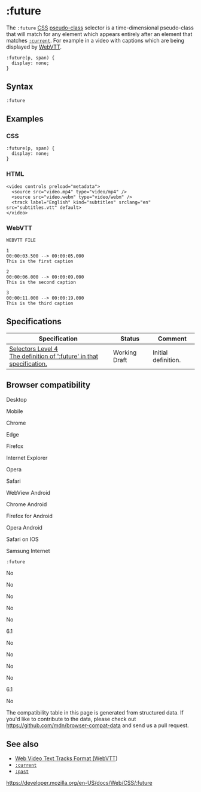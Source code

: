 # :future

The `:future` [CSS](https://developer.mozilla.org/en-US/docs/Web/CSS) [pseudo-class](pseudo-classes) selector is a time-dimensional pseudo-class that will match for any element which appears entirely after an element that matches [`:current`](:current). For example in a video with captions which are being displayed by [WebVTT](https://developer.mozilla.org/en-US/docs/Web/API/WebVTT_API).

    :future(p, span) {
      display: none;
    }

## Syntax

    :future

## Examples

### CSS

    :future(p, span) {
      display: none;
    }

### HTML

    <video controls preload="metadata">
      <source src="video.mp4" type="video/mp4" />
      <source src="video.webm" type="video/webm" />
      <track label="English" kind="subtitles" srclang="en" src="subtitles.vtt" default>
    </video>

### WebVTT

    WEBVTT FILE

    1
    00:00:03.500 --> 00:00:05.000
    This is the first caption

    2
    00:00:06.000 --> 00:00:09.000
    This is the second caption

    3
    00:00:11.000 --> 00:00:19.000
    This is the third caption

## Specifications

<table><thead><tr class="header"><th>Specification</th><th>Status</th><th>Comment</th></tr></thead><tbody><tr class="odd"><td><a href="https://drafts.csswg.org/selectors-4/#the-future-pseudo">Selectors Level 4<br />
<span class="small">The definition of ':future' in that specification.</span></a></td><td><span class="spec-wd">Working Draft</span></td><td>Initial definition.</td></tr></tbody></table>

## Browser compatibility

Desktop

Mobile

Chrome

Edge

Firefox

Internet Explorer

Opera

Safari

WebView Android

Chrome Android

Firefox for Android

Opera Android

Safari on IOS

Samsung Internet

`:future`

No

No

No

No

No

6.1

No

No

No

No

6.1

No

The compatibility table in this page is generated from structured data. If you'd like to contribute to the data, please check out <https://github.com/mdn/browser-compat-data> and send us a pull request.

## See also

- [Web Video Text Tracks Format (WebVTT](https://developer.mozilla.org/en-US/docs/Web/API/WebVTT_API))
- [`:current`](:current)
- [`:past`](:past)

<a href="https://developer.mozilla.org/en-US/docs/Web/CSS/:future" class="_attribution-link">https://developer.mozilla.org/en-US/docs/Web/CSS/:future</a>
